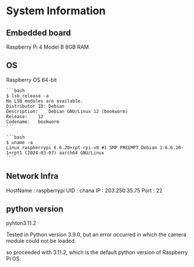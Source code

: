 # System Information


## Embedded board

Raspberry Pi 4 Model B
8GB RAM


## OS

Raspberry OS 64-bit

    ```bash
    $ lsb_release -a
    No LSB modules are available.
    Distributor ID:	Debian
    Description:	Debian GNU/Linux 12 (bookworm)
    Release:	12
    Codename:	bookworm
    ```

    ```bash
    $ uname -a
    Linux raspberrypi 6.6.20+rpt-rpi-v8 #1 SMP PREEMPT Debian 1:6.6.20-1+rpt1 (2024-03-07) aarch64 GNU/Linux
    ```

## Network Infra

HostName    : raspberrypi
UID         : chana
IP          : 203.250.35.75
Port        : 22


## python version

pyhton3.11.2


Tested in Python version 3.9.0, but an error occurred in which the camera module could not be loaded.

so proceeded with 3.11.2, which is the default python version of Raspberry Pi OS.
